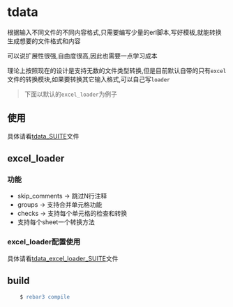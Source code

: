 tdata
=====

根据输入不同文件的不同内容格式,只需要编写少量的erl脚本,写好模板,就能转换生成想要的文件格式和内容

可以说扩展性很强,自由度很高,因此也需要一点学习成本

理论上按照现在的设计是支持无数的文件类型转换,但是目前默认自带的只有`excel`文件的转换模块,如果要转换其它输入格式,可以自己写`loader`

> 下面以默认的`excel_loader`为例子

使用
-----
具体请看[tdata_SUITE](test/ct/tdata_SUITE/tdata_SUITE.erl)文件

excel_loader
-----
### 功能
* skip_comments -> 跳过N行注释
* groups -> 支持合并单元格功能
* checks -> 支持每个单元格的检查和转换
* 支持每个sheet一个转换方法

### excel_loader配置使用
具体请看[tdata_excel_loader_SUITE](test/ct/tdata_excel_loader_SUITE/tdata_excel_loader_SUITE.erl)文件

build
-----
```erlang
    $ rebar3 compile
```
